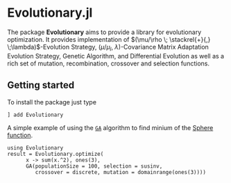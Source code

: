 # Evolutionary.jl

The package __Evolutionary__ aims to provide a library for evolutionary optimization. It provides implementation of $(\mu/\rho \; \stackrel{+}{,} \;\lambda)$-Evolution Strategy, $(\mu/\mu_I, \;\lambda)$-Covariance Matrix Adaptation Evolution Strategy, Genetic Algorithm, and Differential Evolution as well as a rich set of mutation, recombination, crossover and selection functions.

## Getting started

To install the package just type

```julia
] add Evolutionary
```

A simple example of using the [`GA`](@ref) algorithm to find minium of the [Sphere function](https://www.sfu.ca/~ssurjano/spheref.html).

```@repl
using Evolutionary
result = Evolutionary.optimize(
      x -> sum(x.^2), ones(3),
      GA(populationSize = 100, selection = susinv,
         crossover = discrete, mutation = domainrange(ones(3))))
```
